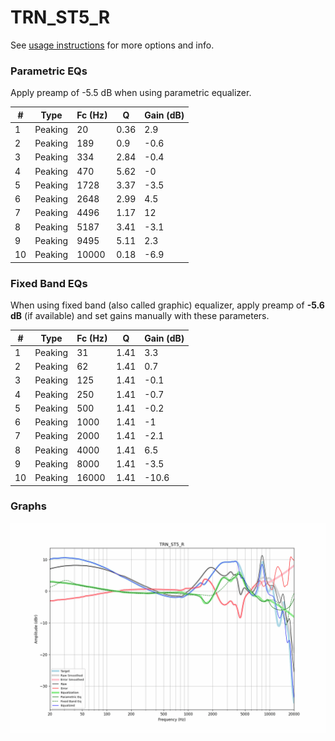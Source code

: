 # TRN_ST5_R
See [usage instructions](https://github.com/jaakkopasanen/AutoEq#usage) for more options and info.

### Parametric EQs
Apply preamp of -5.5 dB when using parametric equalizer.

|   # | Type    |   Fc (Hz) |    Q |   Gain (dB) |
|-----|---------|-----------|------|-------------|
|   1 | Peaking |        20 | 0.36 |         2.9 |
|   2 | Peaking |       189 | 0.9  |        -0.6 |
|   3 | Peaking |       334 | 2.84 |        -0.4 |
|   4 | Peaking |       470 | 5.62 |        -0   |
|   5 | Peaking |      1728 | 3.37 |        -3.5 |
|   6 | Peaking |      2648 | 2.99 |         4.5 |
|   7 | Peaking |      4496 | 1.17 |        12   |
|   8 | Peaking |      5187 | 3.41 |        -3.1 |
|   9 | Peaking |      9495 | 5.11 |         2.3 |
|  10 | Peaking |     10000 | 0.18 |        -6.9 |

### Fixed Band EQs
When using fixed band (also called graphic) equalizer, apply preamp of **-5.6 dB** (if available) and set gains manually with these parameters.

|   # | Type    |   Fc (Hz) |    Q |   Gain (dB) |
|-----|---------|-----------|------|-------------|
|   1 | Peaking |        31 | 1.41 |         3.3 |
|   2 | Peaking |        62 | 1.41 |         0.7 |
|   3 | Peaking |       125 | 1.41 |        -0.1 |
|   4 | Peaking |       250 | 1.41 |        -0.7 |
|   5 | Peaking |       500 | 1.41 |        -0.2 |
|   6 | Peaking |      1000 | 1.41 |        -1   |
|   7 | Peaking |      2000 | 1.41 |        -2.1 |
|   8 | Peaking |      4000 | 1.41 |         6.5 |
|   9 | Peaking |      8000 | 1.41 |        -3.5 |
|  10 | Peaking |     16000 | 1.41 |       -10.6 |

### Graphs
![](./TRN_ST5_R.png)
